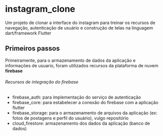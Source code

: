 # instagram_clone

Um projeto de clonar a interface do instagram para treinar os recursos de navegação, autenticação de usuário e construção de telas na linguagem dart/framework Flutter

## Primeiros passos

Primeiramente, para o armazenamento de dados da aplicação e informações de usuario, foram utilizados recursos da plataforma de nuvem **firebase** 

###### Recursos de integração do firebase

- firebase_auth: para implementação do serviço de autenticação
- firebase_core: para estabelecer a conexão do firebase com a aplicação flutter
- firebase_storage: para o armazenamento de arquivos da aplicação (ex: fotos de postagens e perfil do usuário), vulgo repositório
- cloud_firestore: armazenamento dos dados da aplicação (banco de dados)